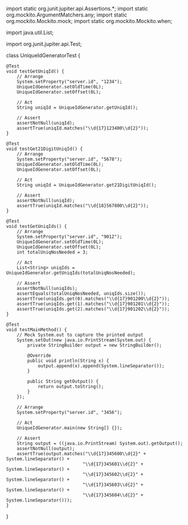 import static org.junit.jupiter.api.Assertions.*;
import static org.mockito.ArgumentMatchers.any;
import static org.mockito.Mockito.mock;
import static org.mockito.Mockito.when;

import java.util.List;

import org.junit.jupiter.api.Test;

class UniqueIdGeneratorTest {

    @Test
    void testGetUniqId() {
        // Arrange
        System.setProperty("server.id", "1234");
        UniqueIdGenerator.setOldTime(0L);
        UniqueIdGenerator.setOffset(0L);

        // Act
        String uniqId = UniqueIdGenerator.getUniqId();

        // Assert
        assertNotNull(uniqId);
        assertTrue(uniqId.matches("\\d{17}123400\\d{2}"));
    }

    @Test
    void testGet21DigitUniqId() {
        // Arrange
        System.setProperty("server.id", "5678");
        UniqueIdGenerator.setOldTime(0L);
        UniqueIdGenerator.setOffset(0L);

        // Act
        String uniqId = UniqueIdGenerator.get21DigitUniqId();

        // Assert
        assertNotNull(uniqId);
        assertTrue(uniqId.matches("\\d{18}567800\\d{2}"));
    }

    @Test
    void testGetUniqIds() {
        // Arrange
        System.setProperty("server.id", "9012");
        UniqueIdGenerator.setOldTime(0L);
        UniqueIdGenerator.setOffset(0L);
        int totalUniqNosNeeded = 3;

        // Act
        List<String> uniqIds = UniqueIdGenerator.getUniqIds(totalUniqNosNeeded);

        // Assert
        assertNotNull(uniqIds);
        assertEquals(totalUniqNosNeeded, uniqIds.size());
        assertTrue(uniqIds.get(0).matches("\\d{17}901200\\d{2}"));
        assertTrue(uniqIds.get(1).matches("\\d{17}901201\\d{2}"));
        assertTrue(uniqIds.get(2).matches("\\d{17}901202\\d{2}"));
    }

    @Test
    void testMainMethod() {
        // Mock System.out to capture the printed output
        System.setOut(new java.io.PrintStream(System.out) {
            private StringBuilder output = new StringBuilder();

            @Override
            public void println(String x) {
                output.append(x).append(System.lineSeparator());
            }

            public String getOutput() {
                return output.toString();
            }
        });

        // Arrange
        System.setProperty("server.id", "3456");

        // Act
        UniqueIdGenerator.main(new String[] {});

        // Assert
        String output = ((java.io.PrintStream) System.out).getOutput();
        assertNotNull(output);
        assertTrue(output.matches("\\d{17}345600\\d{2}" + System.lineSeparator() +
                                 "\\d{17}345601\\d{2}" + System.lineSeparator() +
                                 "\\d{17}345602\\d{2}" + System.lineSeparator() +
                                 "\\d{17}345603\\d{2}" + System.lineSeparator() +
                                 "\\d{17}345604\\d{2}" + System.lineSeparator()));
    }
}
